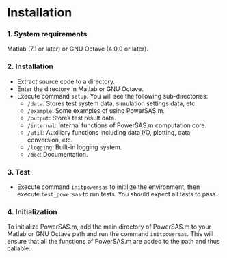 # Installation

### 1. System requirements
Matlab (7.1 or later) or GNU Octave (4.0.0 or later).

### 2. Installation
 * Extract source code to a directory.
 * Enter the directory in Matlab or GNU Octave.
 * Execute command `setup`. You will see the following sub-directories:
    * `/data`: Stores test system data, simulation settings data, etc.
    * `/example`: Some examples of using PowerSAS.m.
    * `/output`: Stores test result data.
    * `/internal`: Internal functions of PowerSAS.m computation core.
    * `/util`: Auxiliary functions including data I/O, plotting, data conversion, etc.
    * `/logging`: Built-in logging system.
    * `/doc`: Documentation.

### 3. Test
 * Execute command `initpowersas` to initilize the environment, then execute `test_powersas` to run tests. You should expect all tests to pass.

### 4. Initialization
To initialize PowerSAS.m, add the main directory of PowerSAS.m to your Matlab or GNU Octave path and run the command `initpowersas`. This will ensure that all the functions of PowerSAS.m are added to the path and thus callable.